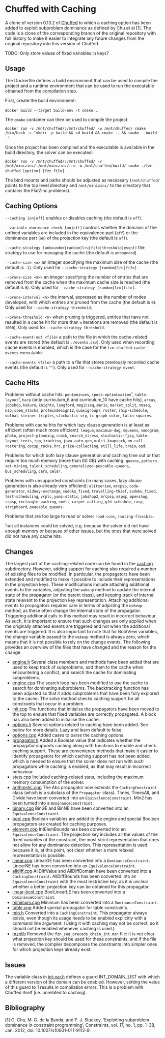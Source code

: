 # Chuffed with Caching

A clone of version 0.13.2 of [Chuffed](https://github.com/chuffed/chuffed) to which a caching option has been added to exploit subproblem dominance as defined by Chu et al [1]. The code is a clone of the corresponding branch of the original repository with full history to make it easier to integrate any future changes from the original repository into this version of Chuffed.

TODO: Only store values of fixed variables in keys?

## Usage

The Dockerfile defines a build environment that can be used to compile the project and a runtime environment that can be used to run the executable obtained from the compilation step.

First, create the build environment: 

`docker build --target build-env -t cmake .`.

The `cmake` container can then be used to compile the project:

`docker run -v /mnt/chuffed/:/mnt/chuffed/ -w /mnt/chuffed/ cmake /bin/bash -c "mkdir -p build && cd build && cmake .. && cmake --build ."`.

Once the project has been compiled and the executable is available in the build directory, the solver can be executed:

`docker run -v /mnt/chuffed/:/mnt/chuffed/ -v /mnt/minizinc/:/mnt/minizinc/:ro -w /mnt/chuffed/build/ cmake ./fzn-chuffed [option] [fzn file]`.

The bind mounts and paths should be adjusted as necessary (`/mnt/chuffed/` points to the top level directory and `/mnt/minizinc/` to the directory that contains the FlatZinc problems).

## Caching Options

`--caching [on|off]` enables or disables caching (the default is `off`).

`--variable-dominance-check [on|off]` controls whether the domains of the unfixed variables are included in the equivalence part (`off`) or the dominance part (`on`) of the projection key (the default is `off`).

`--cache-strategy [unbounded|random|lru|fifo|threshold|event]` the strategy to use for managing the cache (the default is `unbounded`).

`--cache-size <n>` an integer specifying the maximum size of the cache (the default is `-1`). Only used for `--cache-strategy [random|lru|fifo]`.

`--prune-size <n>>` an integer specifying the number of entries that are removed from the cache when the maximum cache size is reached (the default is `0`). Only used for `--cache-strategy [random|lru|fifo]`.

`--prune-interval <n>` the interval, expressed as the number of nodes developed, with which entries are pruned from the cache (the default is `0`). Only used for `--cache-strategy threshold`.

`--prune-threshold <n>` when pruning is triggered, entries that have not resulted in a cache hit for more than `n` iterations are removed (the default is `1000`). Only used for `--cache-strategy threshold`.

`--cache-event-out <file>` a path to the file in which the cache-related events are stored (the default is `./events.csv`). Only used when recording cache events is enabled, which is the case for the `fzn-chuffed-cache-events` executable.

`--cache-events <file>` a path to a file that stores previously recorded cache events (the default is `""`). Only used for `--cache-strategy event`.

## Cache Hits

Problems without cache hits: `pentominoes`, `speck-optimisation`¹, `table-layout`¹, `bacp` (only curriculum_8 and curriculum_10 have cache hits), `areas`, `jobshop`, `kakuro`, `knights`, `langford`, `magicseq`, `mario`, `market_split`, `nmseq`, `nsp`, `open_stacks`, `proteindesign12`, `quasigroup7`, `roster`, `ship-schedule`, `solbat`, `steiner-triples`, `stochastic-vrp`, `tc-graph-color`, `latin-squares`.

Problems with cache hits for which lazy clause generation is at least as efficient (often much more efficient): `league`, `maximum-dag`, `mqueens`, `nonogram`, `photo`, `project-planning`, `rubik`, `search_stress`, `stochastic-fjsp`, `table-layout`, `tents`, `tpp`, `trucking`, `java-auto-gen`, `multi-knapsack`, `on-call-rostering`, `oocsp_racks`, `hrc`, `prize-collecting`, `still_life`, `train`, `opd`.

Problems for which both lazy clause generation and caching time out or that require too much memory (more than 60 GB) with caching: `queens`, `pattern-set-mining`, `talent_scheduling`, `generalized-peacable-queens`, `bus_scheduling`, `cars`, `celar`.

Problems with unsupported constraints (in many cases, lazy clause generation is also already very efficient): `elitserien`, `mrcpsp`, `code-generator`, `kidney-exchange`, `sudoku_fixed`, `travelling-thief`, `sudoku_fixed`, `test-scheduling`, `vrplc`, `yumi-static`, `jobshop2`, `mrcpsp`, `mspsp`, `openshop`, `rcpsp`, `rectangle-packing`, `smelt`, `carpet-cutting`, `gfd-schedule`, `racp`, `stripboard`, `peacable_queens`.

Problems that are too large to read or solve: `road-cons`, `routing-flexible`.

¹not all instances could be solved, e.g. because the solver did not have enough memory or because of other issues, but the ones that were solved did not have any cache hits.

## Changes

The largest part of the caching-related code can be found in the [caching](./chuffed/caching) subdirectory. However, adding support for caching also required a number of existing files to be modified. In particular, the propagators have been extended and modified to make it possible to include their representations in the projection keys. These modifications include attaching additional events to the variables, adjusting the `wakeup` method to update the internal state of the propagator (or the parent class), and keeping track of internal state relevant to the projection key representation. Attaching additional events to propagators requires care in terms of adjusting the `wakeup` method, as these often change the internal state of the propagator. Triggering additional calls to this method may result in incorrect behaviour. As such, it is important to ensure that such changes are only applied when the originally attached events are triggered and not when the additional events are triggered. It is also important to note that for BoolView variables, the change variable passed to the `wakeup` method is always zero, which means that it is not possible to rely on the change events. The following provides an overview of the files that have changed and the reason for the change.

* [engine.h](./chuffed/core/engine.h) Several class members and methods have been added that are used to keep track of subproblems, add them to the cache when encountering a conflict, and search the cache for dominating subproblems.
* [engine.cpp](./chuffed/core/engine.cpp) The search loop has been modified to use the cache to search for dominating subproblems. The backtracking function has been adjusted so that it adds subproblems that have been fully explored to the cache. The solve method checks caching support for all constraints that occur in a problem.
* [init.cpp](./chuffed/core/init.cpp) The functions that initialise the propagators have been moved to the top to ensure that fixed variables are correctly propagated. A block has also been added to initialise the cache.
* [options.h](./chuffed/core/options.h) Several options related to caching have been added. See below for more details. Lazy and learn default to false.
* [options.cpp](./chuffed/core/options.cpp) Added cases to parse the caching options.
* [propagator.h](./chuffed/core/propagator.h) Added a Boolean value that indicates whether the propagator supports caching along with functions to enable and check caching support. These are convenience methods that make it easier to identify propagators for which caching support has not been added, which is needed to ensure that the solver does not run with such propagators while caching is enabled, as that may result in incorrect behaviour.
* [stats.cpp](./chuffed/core/stats.cpp) Included caching-related stats, including the maximum memory consumption of the solver.
* [arithmetic.cpp](./chuffed/primitives/arithmetic.cpp) The Abs propagator now extends the `CachingConstraint` class (which is a subclass of the `Propagator` class). Times, TimesAll, and Divide have been converted into an `EquivalenceConstraint`. Min2 has been turned into a `DominanceConstraint`.
* [binary.cpp](./chuffed/primitives/binary.cpp) BinGE and BinNE have been converted into an `EquivalenceConstraint`.
* [bool.cpp](./chuffed/primitives/bool.cpp) Boolean variables are added to the engine and special Boolean propagators are created for caching purposes.
* [element.cpp](./chuffed/primitives/element.cpp) IntElemBounds has been converted into an `EquivalenceConstraint`. The projection key includes all the values of the fixed variables of the constraint, the most strict representation that does not allow for any dominance detection. This representation is used because it is, at this point, not clear whether a more relaxed representation is possible.
* [linear.cpp](./chuffed/primitives/linear.cpp) LinearGE has been converted into a `DominanceConstraint`. LinearNE has been converted into an `EquivalenceConstraint`.
* [alldiff.cpp](./chuffed/global/alldif.cpp) AllDiffValue and AllDiffDomain have been converted into a `CachingConstraint`. AllDiffBounds has been converted into an `EquivalenceConstraint` with the most restrictive key, as it is unclear whether a better projection key can be obtained for this propagator.
* [linear-bool.cpp](./chuffed/global/linear-bool.cpp) BoolLinearLE has been converted into a `DominanceConstraint`.
* [minimum.cpp](./chuffed/global/minimum.cpp) Minimum has been converted into a `DominanceConstraint`.
* [table.cpp](./chuffed/global/table.cpp) Added special propagator for table constraints.
* [mip.h](./chuffed/global/mip.h) Converted into a `CachingConstraint`. This propagator always exists, even though its usage needs to be enabled explicitly with a command line argument. (Using it with caching may not be correct, so it should not be enabled whenever caching is used.)
* [mznlib](./chuffed/flatzinc/mznlib/) Removed the `fzn_seq_precede_chain_int.mzn` file: it is not clear what projection key should be used for these constraints, and if the file is removed, the compiler decomposes the constraints into simpler ones for which projection keys already exist.

## Issues

The variable class in [int-var.h](./chuffed/vars/int-var.h) defines a guard INT_DOMAIN_LIST with which a different version of the domain can be enabled. However, setting the value of this guard to 1 results in compilation errors. This is a problem with Chuffed itself (i.e. unrelated to caching).

## Bibliography

[1] G. Chu, M. G. de la Banda, and P. J. Stuckey, ‘Exploiting subproblem dominance in constraint programming’, Constraints, vol. 17, no. 1, pp. 1–38, Jan. 2012, doi: 10.1007/s10601-011-9112-9.